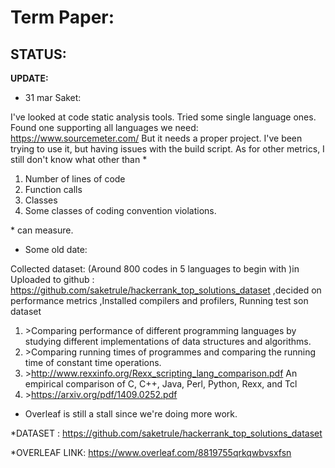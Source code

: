 Term Paper:
===========


STATUS:
--------

**UPDATE:**
* 31 mar Saket:

I've looked at code static analysis tools. Tried some single language ones. Found one supporting all languages we need: https://www.sourcemeter.com/
But it needs a proper project. I've been trying to use it, but having issues with the build script.
As for other metrics, I still don't know what other than \*

1. Number of lines of code
2. Function calls
3. Classes
4. Some classes of coding convention violations.

\* can measure. 

*  Some old date:

Collected dataset: (Around 800 codes in 5 languages to begin with )in Uploaded to github : https://github.com/saketrule/hackerrank_top_solutions_dataset ,decided on performance metrics ,Installed compilers and profilers, Running test son dataset
                  
1. \>Comparing performance of different programming languages by studying different implementations of data structures and algorithms.
2. \>Comparing running times of programmes and comparing the running time of constant time operations.
3. \>http://www.rexxinfo.org/Rexx_scripting_lang_comparison.pdf  An empirical comparison of C, C++, Java, Perl, Python, Rexx, and Tcl
4. \>https://arxiv.org/pdf/1409.0252.pdf

* Overleaf is still a stall since we're doing more work.


*DATASET : https://github.com/saketrule/hackerrank_top_solutions_dataset

*OVERLEAF LINK: https://www.overleaf.com/8819755qrkqwbvsxfsn
